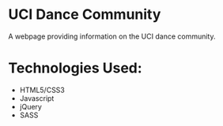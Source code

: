 # UCI Dance Community
A webpage providing information on the UCI dance community.

# Technologies Used:
- HTML5/CSS3
- Javascript
- jQuery
- SASS
